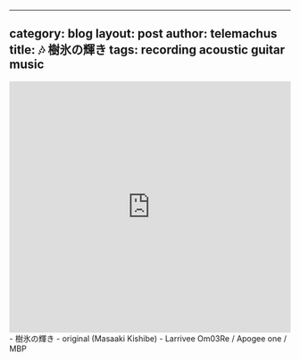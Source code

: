 ----
category: blog
layout: post
author: telemachus
title: 🎶 樹氷の輝き
tags: recording acoustic guitar music
--- 


<iframe width="100%" height="450" scrolling="no" frameborder="no" src="https://w.soundcloud.com/player/?url=https%3A//api.soundcloud.com/tracks/287082642&amp;auto_play=false&amp;hide_related=false&amp;show_comments=true&amp;show_user=true&amp;show_reposts=false&amp;visual=true"></iframe>
- 樹氷の輝き
- original (Masaaki Kishibe)
- Larrivee Om03Re / Apogee one / MBP
